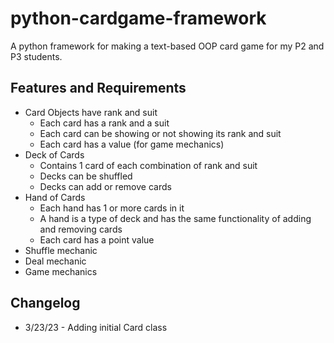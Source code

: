 # python-cardgame-framework
A python framework for making a text-based OOP card game for my P2 and P3 students.

## Features and Requirements
* Card Objects have rank and suit
    * Each card has a rank and a suit
    * Each card can be showing or not showing its rank and suit
    * Each card has a value (for game mechanics)
* Deck of Cards
    * Contains 1 card of each combination of rank and suit
    * Decks can be shuffled
    * Decks can add or remove cards
* Hand of Cards
    * Each hand has 1 or more cards in it
    * A hand is a type of deck and has the same functionality of adding and removing cards
    * Each card has a point value
* Shuffle mechanic
* Deal mechanic
* Game mechanics

## Changelog
* 3/23/23 - Adding initial Card class